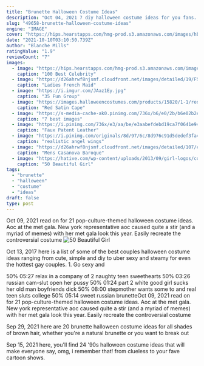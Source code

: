 ```yaml
---
title: "Brunette Halloween Costume Ideas"
description: "Oct 04, 2021 7 diy halloween costume ideas for you fans.  Witches and ghouls are scary, but the most terrifying monsters dont come in a halloween costume pack. Start off with a brunette wig that ..."
slug: "49658-brunette-halloween-costume-ideas"
engine: "IMAGE"
cover: "https://hips.hearstapps.com/hmg-prod.s3.amazonaws.com/images/hbz-halloween-2017-cardi-b-gettyimages-868485948-1531332641.jpg?crop=1xw:1xh;center,top&resize=480:*"
date: "2021-10-10T03:10:50.739Z"
author: "Blanche Mills"
ratingValue: "1.9"
reviewCount: "7"
images:
  - image: "https://hips.hearstapps.com/hmg-prod.s3.amazonaws.com/images/hbz-halloween-2017-cardi-b-gettyimages-868485948-1531332641.jpg?crop=1xw:1xh;center,top&resize=480:*"
    caption: "100 Best Celebrity"
  - image: "https://d26ahrwf8njsmf.cloudfront.net/images/detailed/19/FS2422_Maid_costume.jpg?t=1555376452"
    caption: "Ladies French Maid"
  - image: "https://i.imgur.com/JAaz1Ey.jpg"
    caption: "35 Fun Group"
  - image: "https://images.halloweencostumes.com/products/15820/1-1/red-satin-cape.jpg"
    caption: "Red Satin Cape"
  - image: "https://s-media-cache-ak0.pinimg.com/736x/b6/e0/2b/b6e02b2ed8fc795f0221aa1409959cb1--costumes-for-women-girl-costumes.jpg"
    caption: "7 best images"
  - image: "https://i.pinimg.com/736x/e3/aa/be/e3aabefdebd19ca7f0641e944957e3b2.jpg"
    caption: "Faux Patent Leather"
  - image: "https://i.pinimg.com/originals/8d/97/6c/8d976c91d5dedef3fa46c036cf8cd4f6.jpg"
    caption: "realistic angel wings"
  - image: "https://d26ahrwf8njsmf.cloudfront.net/images/detailed/107/casanova.jpg?t=1555426062"
    caption: "Mens Casanova Baroque"
  - image: "https://hative.com/wp-content/uploads/2013/09/girl-logos/colorful-girl-logo-48.png"
    caption: "50 Beautiful Girl"
tags:
  - "brunette"
  - "halloween"
  - "costume"
  - "ideas"
draft: false
type: post
---
```


Oct 09, 2021 read on for 21 pop-culture-themed halloween costume ideas. Aoc at the met gala. New york representative aoc caused quite a stir (and a myriad of memes) with her met gala look this year. Easily recreate the controversial costume
![50 Beautiful Girl](https://hative.com/wp-content/uploads/2013/09/girl-logos/colorful-girl-logo-48.png "50 Beautiful Girl")

Oct 13, 2017 here is a list of some of the best couples halloween costume ideas  ranging from cute, simple and diy to uber sexy and steamy  for even the hottest gay couples. 1. Go sexy and
<!--inArticleAds-->

<!--galleryOne-->

50% 05:27 relax in a company of 2 naughty teen sweethearts 50% 03:26 russian cam-slut open her pussy 50% 01:24 part 2 white good girl sucks her old man boyfriends dick 50% 08:00 stepmother wants some to and real teen sluts college 50% 05:14 sweet russian brunetteOct 09, 2021 read on for 21 pop-culture-themed halloween costume ideas. Aoc at the met gala. New york representative aoc caused quite a stir (and a myriad of memes) with her met gala look this year. Easily recreate the controversial costume
<!--inArticleAds-->

<!--galleryTwo-->

Sep 29, 2021 here are 20 brunette halloween costume ideas for all shades of brown hair, whether you're a natural brunette or you want to break out
<!--galleryThree-->

Sep 15, 2021 here, you'll find 24 '90s halloween costume ideas that will make everyone say, omg, i remember that! from clueless to your fave cartoon shows.